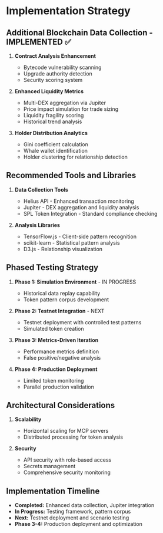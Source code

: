 # Implementation Strategy

## Additional Blockchain Data Collection - IMPLEMENTED ✅

1. **Contract Analysis Enhancement**
   - Bytecode vulnerability scanning
   - Upgrade authority detection
   - Security scoring system

2. **Enhanced Liquidity Metrics**
   - Multi-DEX aggregation via Jupiter
   - Price impact simulation for trade sizing
   - Liquidity fragility scoring
   - Historical trend analysis

3. **Holder Distribution Analytics**
   - Gini coefficient calculation
   - Whale wallet identification
   - Holder clustering for relationship detection

## Recommended Tools and Libraries

1. **Data Collection Tools**
   - Helius API - Enhanced transaction monitoring
   - Jupiter - DEX aggregation and liquidity analysis
   - SPL Token Integration - Standard compliance checking

2. **Analysis Libraries**
   - TensorFlow.js - Client-side pattern recognition
   - scikit-learn - Statistical pattern analysis
   - D3.js - Relationship visualization

## Phased Testing Strategy

1. **Phase 1: Simulation Environment** - IN PROGRESS
   - Historical data replay capability
   - Token pattern corpus development

2. **Phase 2: Testnet Integration** - NEXT
   - Testnet deployment with controlled test patterns
   - Simulated token creation

3. **Phase 3: Metrics-Driven Iteration**
   - Performance metrics definition
   - False positive/negative analysis

4. **Phase 4: Production Deployment**
   - Limited token monitoring
   - Parallel production validation

## Architectural Considerations

1. **Scalability**
   - Horizontal scaling for MCP servers
   - Distributed processing for token analysis

2. **Security**
   - API security with role-based access
   - Secrets management
   - Comprehensive security monitoring

## Implementation Timeline

- **Completed:** Enhanced data collection, Jupiter integration
- **In Progress:** Testing framework, pattern corpus
- **Next:** Testnet deployment and scenario testing
- **Phase 3-4:** Production deployment and optimization
